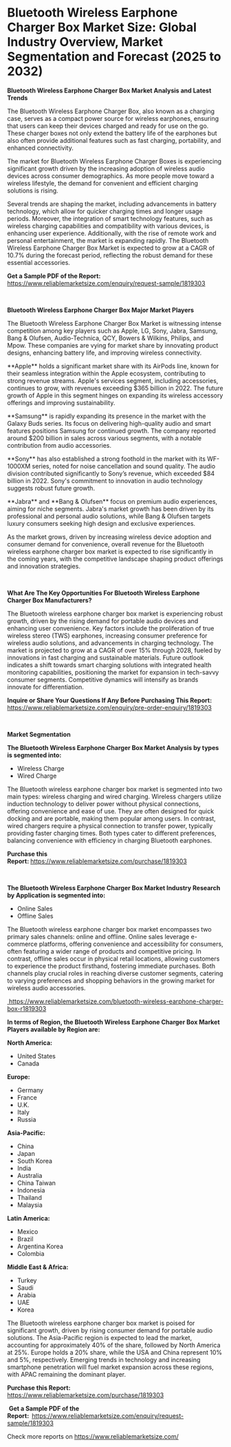 <p><h1>Bluetooth Wireless Earphone Charger Box Market Size: Global Industry Overview, Market Segmentation and Forecast (2025 to 2032)</h1></p><p><strong>Bluetooth Wireless Earphone Charger Box Market Analysis and Latest Trends</strong></p>
<p><p>The Bluetooth Wireless Earphone Charger Box, also known as a charging case, serves as a compact power source for wireless earphones, ensuring that users can keep their devices charged and ready for use on the go. These charger boxes not only extend the battery life of the earphones but also often provide additional features such as fast charging, portability, and enhanced connectivity. </p><p>The market for Bluetooth Wireless Earphone Charger Boxes is experiencing significant growth driven by the increasing adoption of wireless audio devices across consumer demographics. As more people move toward a wireless lifestyle, the demand for convenient and efficient charging solutions is rising. </p><p>Several trends are shaping the market, including advancements in battery technology, which allow for quicker charging times and longer usage periods. Moreover, the integration of smart technology features, such as wireless charging capabilities and compatibility with various devices, is enhancing user experience. Additionally, with the rise of remote work and personal entertainment, the market is expanding rapidly. The Bluetooth Wireless Earphone Charger Box Market is expected to grow at a CAGR of 10.7% during the forecast period, reflecting the robust demand for these essential accessories.</p></p>
<p><strong>Get a Sample PDF of the Report:&nbsp;</strong> <a href="https://www.reliablemarketsize.com/enquiry/request-sample/1819303?utm_campaign=1836&utm_medium=2&utm_source=Github&utm_content=ia&utm_term=09022025&utm_id=bluetooth-wireless-earphone-charger-box">https://www.reliablemarketsize.com/enquiry/request-sample/1819303</a></p>
<p>&nbsp;</p>
<p><strong>Bluetooth Wireless Earphone Charger Box Major Market Players</strong></p>
<p><p>The Bluetooth Wireless Earphone Charger Box Market is witnessing intense competition among key players such as Apple, LG, Sony, Jabra, Samsung, Bang & Olufsen, Audio-Technica, QCY, Bowers & Wilkins, Philips, and Mpow. These companies are vying for market share by innovating product designs, enhancing battery life, and improving wireless connectivity.</p><p>**Apple** holds a significant market share with its AirPods line, known for their seamless integration within the Apple ecosystem, contributing to strong revenue streams. Apple's services segment, including accessories, continues to grow, with revenues exceeding $365 billion in 2022. The future growth of Apple in this segment hinges on expanding its wireless accessory offerings and improving sustainability.</p><p>**Samsung** is rapidly expanding its presence in the market with the Galaxy Buds series. Its focus on delivering high-quality audio and smart features positions Samsung for continued growth. The company reported around $200 billion in sales across various segments, with a notable contribution from audio accessories.</p><p>**Sony** has also established a strong foothold in the market with its WF-1000XM series, noted for noise cancellation and sound quality. The audio division contributed significantly to Sony’s revenue, which exceeded $84 billion in 2022. Sony's commitment to innovation in audio technology suggests robust future growth.</p><p>**Jabra** and **Bang & Olufsen** focus on premium audio experiences, aiming for niche segments. Jabra's market growth has been driven by its professional and personal audio solutions, while Bang & Olufsen targets luxury consumers seeking high design and exclusive experiences.</p><p>As the market grows, driven by increasing wireless device adoption and consumer demand for convenience, overall revenue for the Bluetooth wireless earphone charger box market is expected to rise significantly in the coming years, with the competitive landscape shaping product offerings and innovation strategies.</p></p>
<p>&nbsp;</p>
<p><strong>What Are The Key Opportunities For Bluetooth Wireless Earphone Charger Box Manufacturers?</strong></p>
<p><p>The Bluetooth wireless earphone charger box market is experiencing robust growth, driven by the rising demand for portable audio devices and enhancing user convenience. Key factors include the proliferation of true wireless stereo (TWS) earphones, increasing consumer preference for wireless audio solutions, and advancements in charging technology. The market is projected to grow at a CAGR of over 15% through 2028, fueled by innovations in fast charging and sustainable materials. Future outlook indicates a shift towards smart charging solutions with integrated health monitoring capabilities, positioning the market for expansion in tech-savvy consumer segments. Competitive dynamics will intensify as brands innovate for differentiation.</p></p>
<p><strong>Inquire or Share Your Questions If Any Before Purchasing This Report:</strong> <a href="https://www.reliablemarketsize.com/enquiry/pre-order-enquiry/1819303?utm_campaign=1836&utm_medium=2&utm_source=Github&utm_content=ia&utm_term=09022025&utm_id=bluetooth-wireless-earphone-charger-box">https://www.reliablemarketsize.com/enquiry/pre-order-enquiry/1819303</a></p>
<p>&nbsp;</p>
<p><strong>Market Segmentation</strong></p>
<p><strong>The Bluetooth Wireless Earphone Charger Box Market Analysis by types is segmented into:</strong></p>
<p><ul><li>Wireless Charge</li><li>Wired Charge</li></ul></p>
<p><p>The Bluetooth wireless earphone charger box market is segmented into two main types: wireless charging and wired charging. Wireless chargers utilize induction technology to deliver power without physical connections, offering convenience and ease of use. They are often designed for quick docking and are portable, making them popular among users. In contrast, wired chargers require a physical connection to transfer power, typically providing faster charging times. Both types cater to different preferences, balancing convenience with efficiency in charging Bluetooth earphones.</p></p>
<p><strong>Purchase this Report:&nbsp;</strong><a href="https://www.reliablemarketsize.com/purchase/1819303?utm_campaign=1836&utm_medium=2&utm_source=Github&utm_content=ia&utm_term=09022025&utm_id=bluetooth-wireless-earphone-charger-box">https://www.reliablemarketsize.com/purchase/1819303</a></p>
<p>&nbsp;</p>
<p><strong>The Bluetooth Wireless Earphone Charger Box Market Industry Research by Application is segmented into:</strong></p>
<p><ul><li>Online Sales</li><li>Offline Sales</li></ul></p>
<p><p>The Bluetooth wireless earphone charger box market encompasses two primary sales channels: online and offline. Online sales leverage e-commerce platforms, offering convenience and accessibility for consumers, often featuring a wider range of products and competitive pricing. In contrast, offline sales occur in physical retail locations, allowing customers to experience the product firsthand, fostering immediate purchases. Both channels play crucial roles in reaching diverse customer segments, catering to varying preferences and shopping behaviors in the growing market for wireless audio accessories.</p></p>
<p><a href="https://www.reliablemarketsize.com/bluetooth-wireless-earphone-charger-box-r1819303?utm_campaign=1836&utm_medium=2&utm_source=Github&utm_content=ia&utm_term=09022025&utm_id=bluetooth-wireless-earphone-charger-box">&nbsp;https://www.reliablemarketsize.com/bluetooth-wireless-earphone-charger-box-r1819303</a></p>
<p><strong>In terms of Region, the Bluetooth Wireless Earphone Charger Box Market Players available by Region are:</strong></p>
<p>
    <p> <strong> North America: </strong>
        <ul>
            <li>United States</li>
            <li>Canada</li>
        </ul>
        </p> 
    <p> <strong> Europe: </strong>
        <ul>
            <li>Germany</li>
            <li>France</li>
            <li>U.K.</li>
            <li>Italy</li>
            <li>Russia</li>
        </ul>
        </p> 
    <p> <strong> Asia-Pacific: </strong>
        <ul>
            <li>China</li>
            <li>Japan</li>
            <li>South Korea</li>
            <li>India</li>
            <li>Australia</li>
            <li>China Taiwan</li>
            <li>Indonesia</li>
            <li>Thailand</li>
            <li>Malaysia</li>
        </ul>
        </p> 
    <p> <strong> Latin America: </strong>
        <ul>
            <li>Mexico</li>
            <li>Brazil</li>
            <li>Argentina Korea</li>
            <li>Colombia</li>
        </ul>
        </p> 
    <p> <strong> Middle East & Africa: </strong>
        <ul>
            <li>Turkey</li>
            <li>Saudi</li>
            <li>Arabia</li>
            <li>UAE</li>
            <li>Korea</li>
        </ul>
    </p>
    </p>
<p><p>The Bluetooth wireless earphone charger box market is poised for significant growth, driven by rising consumer demand for portable audio solutions. The Asia-Pacific region is expected to lead the market, accounting for approximately 40% of the share, followed by North America at 25%. Europe holds a 20% share, while the USA and China represent 10% and 5%, respectively. Emerging trends in technology and increasing smartphone penetration will fuel market expansion across these regions, with APAC remaining the dominant player.</p></p>
<p><strong>Purchase this Report: </strong><a href="https://www.reliablemarketsize.com/purchase/1819303?utm_campaign=1836&utm_medium=2&utm_source=Github&utm_content=ia&utm_term=09022025&utm_id=bluetooth-wireless-earphone-charger-box">https://www.reliablemarketsize.com/purchase/1819303</a></p>
<p>&nbsp;<strong>Get a Sample PDF of the Report:&nbsp;&nbsp;</strong><a href="https://www.reliablemarketsize.com/enquiry/request-sample/1819303?utm_campaign=1836&utm_medium=2&utm_source=Github&utm_content=ia&utm_term=09022025&utm_id=bluetooth-wireless-earphone-charger-box">https://www.reliablemarketsize.com/enquiry/request-sample/1819303</a></p>
<p><strong></strong></p>
<p>Check more reports on <a href="https://www.reliablemarketsize.com/?utm_campaign=1836&utm_medium=2&utm_source=Github&utm_content=ia&utm_term=09022025&utm_id=bluetooth-wireless-earphone-charger-box">https://www.reliablemarketsize.com/</a></p>